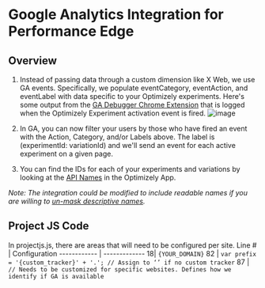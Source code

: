 # Google Analytics Integration for Performance Edge
## Overview
1. Instead of passing data through a custom dimension like X Web, we use GA events.  Specifically, we populate eventCategory, eventAction, and eventLabel with data specific to your Optimizely experiments. Here's some output from the [GA Debugger Chrome Extension](https://chrome.google.com/webstore/detail/google-analytics-debugger/jnkmfdileelhofjcijamephohjechhna?hl=en) that is logged when the Optimizely Experiment activation event is fired.
![image](https://user-images.githubusercontent.com/53874398/87724980-46b94400-c771-11ea-9072-44307e96e7f0.png)

2. In GA, you can now filter your users by those who have fired an event with the Action, Category, and/or Labels above.  The label is (experimentId: variationId) and we'll send an event for each active experiment on a given page.

3. You can find the IDs for each of your experiments and variations by looking at the [API Names](https://help.optimizely.com/Troubleshoot_Problems/API_Names%3A_Find_masked_IDs_for_troubleshooting) in the Optimizely App.

*Note: The integration could be modified to include readable names if you are willing to [un-mask descriptive names](https://help.optimizely.com/Classic/Project_Settings%3A_Privacy_in_Optimizely_Classic#Masking_Descriptive_Names).*

## Project JS Code
In projectjs.js, there are areas that will need to be configured per site.
Line # | Configuration
------------ | -------------
18| `{YOUR_DOMAIN}`
82 | `var prefix = '{custom_tracker}' + '.'; // Assign to ‘’ if no custom tracker`
87 | `// Needs to be customized for specific websites. Defines how we identify if GA is available`
